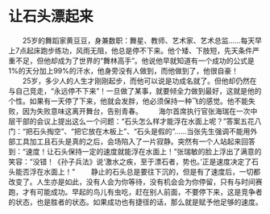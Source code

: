 # 让石头漂起来
　　25岁的舞蹈家黄豆豆，身兼数职：舞星、教师、艺术家、艺术总监……每天早上7点起床跑步练功，风雨无阻，他总是停不下来。他个矮、下肢短，先天条件严重不足，但他却成为了世界的“舞林高手”。他说他早就知道有一个成功的公式是1%的天分加上99%的汗水，他身旁没有人做到，而他做到了，他很自豪！ 
　　25岁，多少人的人生才刚刚起步，而他可以说是功成名就了。但他却仍然在与自己竞走，“永远停不下来”！一旦做了某事，就要倾全力做到最好，这就是他的个性。如果有一天停了下来，他就会发胖，他必须保持一种飞的感觉。他不能失败，因为失败意味这离开舞台，告别青春。 
　　海尔首席执行官张海瑞在一次中层干部的会议上提出这么一个问题：“石头怎么样才能浮在水面上呢？”答案五花八门：“把石头掏空”、“把它放在木板上”、“石头是假的”……当张先生强调不能用外部工具加工且石头是真的之后，会场陷入了一片寂静。突然有一个人站起来回答到：“速度！让石头保持一定的速度就能浮在水面上！”张瑞敏的脸上浮出了满意的笑容：“没错！《孙子兵法》说‘激水之疾，至于漂石者，势也。’正是速度决定了石头能否浮在水面上！” 
　　静止的石头总是要往下沉的，但是有了速度后，一切都改变了。人生亦是如此，没有人会为你等待，没有机会会为你停留，只有与时间赛跑，才有可能成功。早起的鸟儿有虫吃，赶在别人前面，不要停下来，这是竞争者的状态，也是胜者的状态。如果成功也有捷径的话，那么就是赋予他足够的速度。
 